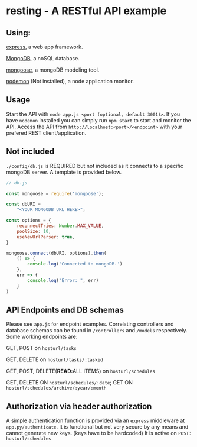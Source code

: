 # resting - A RESTful API example

## Using:
[express](https://www.npmjs.com/package/express), a web app framework.

[MongoDB](https://www.mongodb.com/), a noSQL database.

[mongoose](https://www.npmjs.com/package/mongoose), a mongoDB modeling tool.

[nodemon](https://www.npmjs.com/package/nodemon) (Not installed), a node application monitor.

## Usage
Start the API with `node app.js <port (optional, default 3001)>`. If you have `nodemon` installed you can simply run `npm start` to start and monitor the API. Access the API from `http://localhost:<port>/<endpoint>` with your prefered REST client/application.

## Not included
`./config/db.js` is REQUIRED but not included as it connects to a specific mongoDB server. A template is provided below.

```javascript
// db.js

const mongoose = require('mongoose');

const dbURI = 
    "<YOUR MONGODB URL HERE>";

const options = {
    reconnectTries: Number.MAX_VALUE,
    poolSize: 10,
    useNewUrlParser: true,
}

mongoose.connect(dbURI, options).then(
    () => {
        console.log('Connected to mongoDB.')
    },
    err => {
        console.log("Error: ", err)
    }
)
```

## API Endpoints and DB schemas
Please see `app.js` for endpoint examples. Correlating controllers and database schemas can be found in `/controllers` and `/models` respectively. Some working endpoints are:

GET, POST on `hosturl/tasks`

GET, DELETE on `hosturl/tasks/:taskid`

GET, POST, DELETE(**READ**:ALL ITEMS) on `hosturl/schedules`

GET, DELETE ON `hosturl/schedules/:date`; GET ON `hosturl/schedules/archive/:year/:month`

## Authorization via header authorization
A simple authentication function is provided via an `express` middleware at `app.py/authenticate`. It is functional but not very secure by any means and cannot generate new keys. (keys have to be hardcoded) It is active on `POST: hosturl/schedules`
